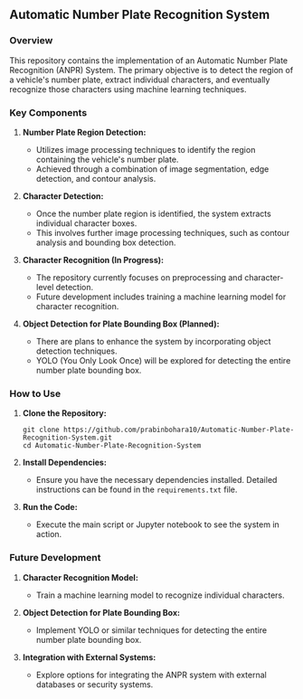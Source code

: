## Automatic Number Plate Recognition System

### Overview

This repository contains the implementation of an Automatic Number Plate Recognition (ANPR) System. The primary objective is to detect the region of a vehicle's number plate, extract individual characters, and eventually recognize those characters using machine learning techniques.

### Key Components

1. **Number Plate Region Detection:**
   - Utilizes image processing techniques to identify the region containing the vehicle's number plate.
   - Achieved through a combination of image segmentation, edge detection, and contour analysis.

2. **Character Detection:**
   - Once the number plate region is identified, the system extracts individual character boxes.
   - This involves further image processing techniques, such as contour analysis and bounding box detection.

3. **Character Recognition (In Progress):**
   - The repository currently focuses on preprocessing and character-level detection.
   - Future development includes training a machine learning model for character recognition.

4. **Object Detection for Plate Bounding Box (Planned):**
   - There are plans to enhance the system by incorporating object detection techniques.
   - YOLO (You Only Look Once) will be explored for detecting the entire number plate bounding box.

### How to Use

1. **Clone the Repository:**
   ```
   git clone https://github.com/prabinbohara10/Automatic-Number-Plate-Recognition-System.git
   cd Automatic-Number-Plate-Recognition-System
   ```

2. **Install Dependencies:**
   - Ensure you have the necessary dependencies installed. Detailed instructions can be found in the `requirements.txt` file.

3. **Run the Code:**
   - Execute the main script or Jupyter notebook to see the system in action.

### Future Development

1. **Character Recognition Model:**
   - Train a machine learning model to recognize individual characters.

2. **Object Detection for Plate Bounding Box:**
   - Implement YOLO or similar techniques for detecting the entire number plate bounding box.

3. **Integration with External Systems:**
   - Explore options for integrating the ANPR system with external databases or security systems.
